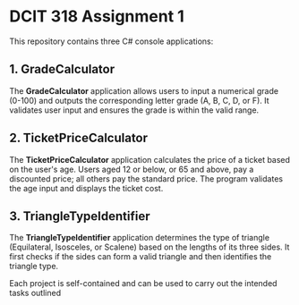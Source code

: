 # DCIT 318 Assignment 1

This repository contains three C# console applications:

## 1. GradeCalculator

The **GradeCalculator** application allows users to input a numerical grade (0-100) and outputs the corresponding letter grade (A, B, C, D, or F). It validates user input and ensures the grade is within the valid range.

## 2. TicketPriceCalculator

The **TicketPriceCalculator** application calculates the price of a ticket based on the user's age. Users aged 12 or below, or 65 and above, pay a discounted price; all others pay the standard price. The program validates the age input and displays the ticket cost.

## 3. TriangleTypeIdentifier

The **TriangleTypeIdentifier** application determines the type of triangle (Equilateral, Isosceles, or Scalene) based on the lengths of its three sides. It first checks if the sides can form a valid triangle and then identifies the triangle type.

Each project is self-contained and can be used to carry out the intended tasks outlined
